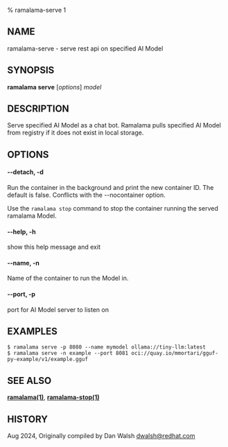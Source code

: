 % ramalama-serve 1

## NAME
ramalama\-serve - serve rest api on specified AI Model

## SYNOPSIS
**ramalama serve** [*options*] *model*

## DESCRIPTION
Serve specified AI Model as a chat bot. Ramalama pulls specified AI Model from
registry if it does not exist in local storage.

## OPTIONS

#### **--detach**, **-d**
Run the container in the background and print the new container ID.
The default is false. Conflicts with the --nocontainer option.

Use the `ramalama stop` command to stop the container running the served ramalama Model.

#### **--help**, **-h**
show this help message and exit

#### **--name**, **-n**
Name of the container to run the Model in.

#### **--port**, **-p**
port for AI Model server to listen on

## EXAMPLES

```
$ ramalama serve -p 8080 --name mymodel ollama://tiny-llm:latest
$ ramalama serve -n example --port 8081 oci://quay.io/mmortari/gguf-py-example/v1/example.gguf

```

## SEE ALSO
**[ramalama(1)](ramalama.1.md)**, **[ramalama-stop(1)](ramalama-stop.1.md)**

## HISTORY
Aug 2024, Originally compiled by Dan Walsh <dwalsh@redhat.com>
